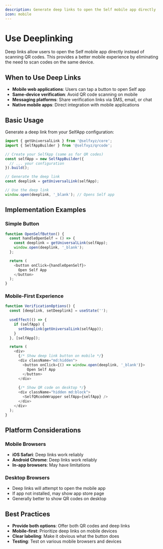 ```yaml
---
description: Generate deep links to open the Self mobile app directly
icon: mobile
---
```


# Use Deeplinking

Deep links allow users to open the Self mobile app directly instead of scanning QR codes. This provides a better mobile experience by eliminating the need to scan codes on the same device.

## When to Use Deep Links

- **Mobile web applications**: Users can tap a button to open Self app
- **Same-device verification**: Avoid QR code scanning on mobile
- **Messaging platforms**: Share verification links via SMS, email, or chat
- **Native mobile apps**: Direct integration with mobile applications

## Basic Usage

Generate a deep link from your SelfApp configuration:

```javascript
import { getUniversalLink } from '@selfxyz/core';
import { SelfAppBuilder } from '@selfxyz/qrcode';

// Create your SelfApp (same as for QR codes)
const selfApp = new SelfAppBuilder({
  // ... your configuration
}).build();

// Generate the deep link
const deeplink = getUniversalLink(selfApp);

// Use the deep link
window.open(deeplink, '_blank'); // Opens Self app
```

## Implementation Examples

### Simple Button

```javascript
function OpenSelfButton() {
  const handleOpenSelf = () => {
    const deeplink = getUniversalLink(selfApp);
    window.open(deeplink, '_blank');
  };

  return (
    <button onClick={handleOpenSelf}>
      Open Self App
    </button>
  );
}
```

### Mobile-First Experience

```javascript
function VerificationOptions() {
  const [deeplink, setDeeplink] = useState('');
  
  useEffect(() => {
    if (selfApp) {
      setDeeplink(getUniversalLink(selfApp));
    }
  }, [selfApp]);

  return (
    <div>
      {/* Show deep link button on mobile */}
      <div className="md:hidden">
        <button onClick={() => window.open(deeplink, '_blank')}>
          Open Self App
        </button>
      </div>
      
      {/* Show QR code on desktop */}
      <div className="hidden md:block">
        <SelfQRcodeWrapper selfApp={selfApp} />
      </div>
    </div>
  );
}
```

## Platform Considerations

### Mobile Browsers
- **iOS Safari**: Deep links work reliably
- **Android Chrome**: Deep links work reliably  
- **In-app browsers**: May have limitations

### Desktop Browsers
- Deep links will attempt to open the mobile app
- If app not installed, may show app store page
- Generally better to show QR codes on desktop


## Best Practices

- **Provide both options**: Offer both QR codes and deep links
- **Mobile-first**: Prioritize deep links on mobile devices
- **Clear labeling**: Make it obvious what the button does
- **Testing**: Test on various mobile browsers and devices